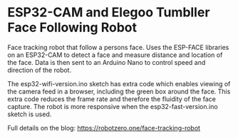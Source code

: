 # ESP32-CAM and Elegoo Tumbller Face Following Robot

Face tracking robot that follow a persons face. Uses the ESP-FACE libraries on an ESP32-CAM to detect a face and measure distance and location of the face. Data is then sent to an Arduino Nano to control speed and direction of the robot.

The esp32-wifi-version.ino sketch has extra code which enables viewing of the camera feed in a browser, including the green box around the face. This extra code reduces the frame rate and therefore the fluidity of the face capture. The robot is more responsive when the esp32-fast-version.ino  sketch is used.



Full details on the blog: https://robotzero.one/face-tracking-robot
